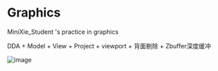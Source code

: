 # Graphics
MiniXie_Student 's practice in graphics

DDA + Model + View + Project + viewport +  背面剔除 + Zbuffer深度缓冲

![image](https://user-images.githubusercontent.com/55052123/186869493-8e4cbc16-990d-48b3-8ede-185f697b99c3.png)
